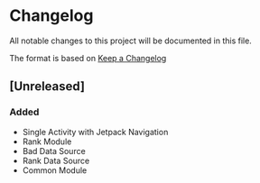 # Changelog
All notable changes to this project will be documented in this file.

The format is based on [Keep a Changelog](https://keepachangelog.com/en/1.0.0/)

## [Unreleased]

### Added
- Single Activity with Jetpack Navigation
- Rank Module
- Bad Data Source
- Rank Data Source
- Common Module